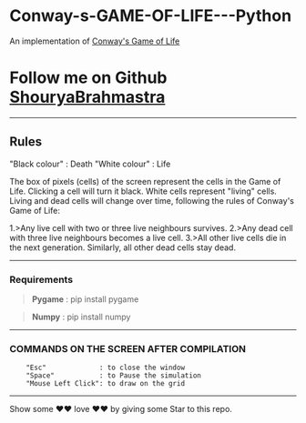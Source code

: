 # Conway-s-GAME-OF-LIFE---Python

An implementation of [Conway's Game of Life](https://en.wikipedia.org/wiki/Conway's_Game_of_Life)

# Follow me on Github [ShouryaBrahmastra](https://github.com/ShouryaBrahmastra)

---

## Rules

"Black colour" : Death
"White colour" : Life

The box of pixels (cells) of the screen represent the cells in the Game of Life. Clicking a cell will turn it black. White cells represent "living" cells.
Living and dead cells will change over time, following the rules of Conway's Game of Life:

1.>Any live cell with two or three live neighbours survives.
2.>Any dead cell with three live neighbours becomes a live cell.
3.>All other live cells die in the next generation. Similarly, all other dead cells stay dead.

---

### Requirements

> **Pygame** : pip install pygame

> **Numpy** : pip install numpy

---

### COMMANDS ON THE SCREEN AFTER COMPILATION

        "Esc"             : to close the window
        "Space"           : to Pause the simulation
        "Mouse Left Click": to draw on the grid

---

Show some ❤❤ love ❤❤ by giving some Star to this repo.
